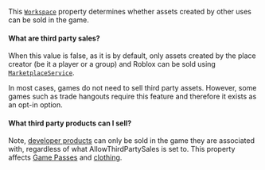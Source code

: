 This [`Workspace`](https://create.roblox.com/docs/reference/engine/classes/Workspace) property determines whether assets created by other
uses can be sold in the game.
#### What are third party sales?

When this value is false, as it is by default, only assets created by the
place creator (be it a player or a group) and Roblox can be sold using
[`MarketplaceService`](https://create.roblox.com/docs/reference/engine/classes/MarketplaceService).

In most cases, games do not need to sell third party assets. However, some
games such as trade hangouts require this feature and therefore it exists
as an opt-in option.
#### What third party products can I sell?

Note,
[developer products](https://create.roblox.com/docs/production/monetization/developer-products)
can only be sold in the game they are associated with, regardless of what
AllowThirdPartySales is set to. This property affects
[Game Passes](https://create.roblox.com/docs/production/monetization/game-passes) and
[clothing](https://create.roblox.com/docs/art/accessories/classic-clothing).